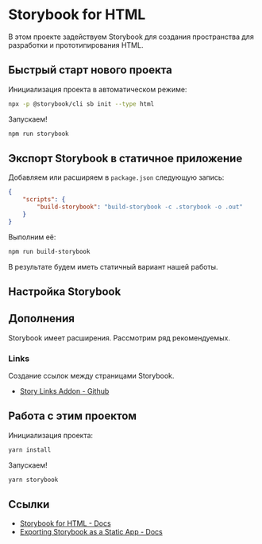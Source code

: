 ﻿# Storybook for HTML

В этом проекте задействуем Storybook для создания пространства для разработки и прототипирования HTML.

## Быстрый старт нового проекта

Инициализация проекта в автоматическом режиме:

```bash
npx -p @storybook/cli sb init --type html
```

Запускаем!

```bash
npm run storybook
```

## Экспорт Storybook в статичное приложение

Добавляем или расширяем в `package.json` следующую запись:

```json
{
    "scripts": {
        "build-storybook": "build-storybook -c .storybook -o .out"
    }
}
```

Выполним её:

```bash
npm run build-storybook
```

В результате будем иметь статичный вариант нашей работы.

## Настройка Storybook

## Дополнения

Storybook имеет расширения. Рассмотрим ряд рекомендуемых.

### Links

Создание ссылок между страницами Storybook.

* [Story Links Addon - Github](https://github.com/storybookjs/storybook/tree/master/addons/links)

## Работа с этим проектом

Инициализация проекта:

```bash
yarn install
```

Запускаем!

```bash
yarn storybook
```

## Ссылки

* [Storybook for HTML - Docs](https://storybook.js.org/docs/guides/guide-html/)
* [Exporting Storybook as a Static App - Docs](https://storybook.js.org/docs/basics/exporting-storybook/)
